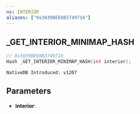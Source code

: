 ```yaml
---
ns: INTERIOR
aliases: ["0x3039BE60B3749716"]
---
```

## _GET_INTERIOR_MINIMAP_HASH

```c
// 0x3039BE60B3749716
Hash _GET_INTERIOR_MINIMAP_HASH(int interior);
```

```
NativeDB Introduced: v1207
```

## Parameters
* **interior**:
